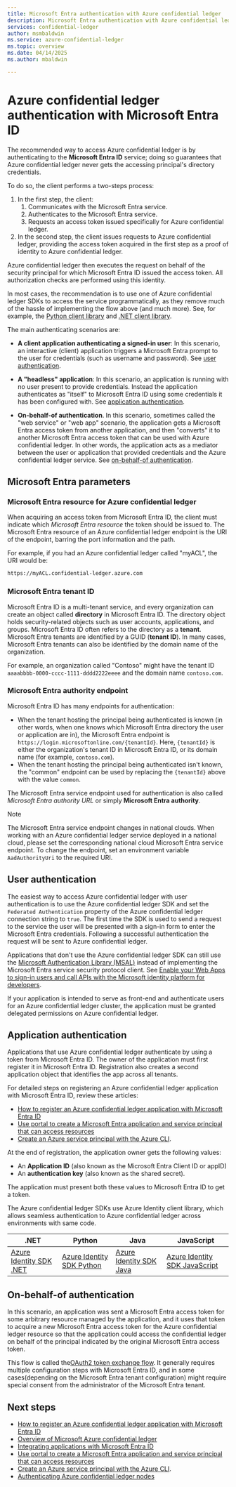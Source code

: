 ```yaml
---
title: Microsoft Entra authentication with Azure confidential ledger
description: Microsoft Entra authentication with Azure confidential ledger
services: confidential-ledger
author: msmbaldwin
ms.service: azure-confidential-ledger
ms.topic: overview
ms.date: 04/14/2025
ms.author: mbaldwin

---
```

# Azure confidential ledger authentication with Microsoft Entra ID

The recommended way to access Azure confidential ledger is by authenticating to the **Microsoft Entra ID** service; doing so guarantees that Azure confidential ledger never gets the accessing principal's directory credentials.

To do so, the client performs a two-steps process:

1. In the first step, the client:
    1. Communicates with the Microsoft Entra service.
    1. Authenticates to the Microsoft Entra service.
    1. Requests an access token issued specifically for Azure confidential ledger.
1. In the second step, the client issues requests to Azure confidential ledger, providing the access token acquired in the first step as a proof of identity to Azure confidential ledger.

Azure confidential ledger then executes the request on behalf of the security principal for which Microsoft Entra ID issued the access token. All authorization checks are performed using this identity.

In most cases, the recommendation is to use one of Azure confidential ledger SDKs to access the service programmatically, as they remove much of the hassle of implementing the
flow above (and much more). See, for example, the [Python client library](https://pypi.org/project/azure-confidentialledger/) and [.NET client library](/dotnet/api/azure.security.confidentialledger).

The main authenticating scenarios are:

- **A client application authenticating a signed-in user**: In this scenario, an interactive (client) application triggers a Microsoft Entra prompt to the user for credentials (such as username and password). See [user authentication](#user-authentication).

- **A "headless" application**: In this scenario, an application is running with no user present to provide credentials. Instead the application authenticates as "itself" to Microsoft Entra ID using some credentials it has been configured with. See [application authentication](#application-authentication).

- **On-behalf-of authentication**. In this scenario, sometimes called the "web service" or "web app" scenario, the application gets a Microsoft Entra access token from another application, and then "converts" it to another Microsoft Entra access token that can be used with Azure confidential ledger. In other words, the application acts as a mediator between the user or application that provided credentials and the Azure confidential ledger service. See [on-behalf-of authentication](#on-behalf-of-authentication).

<a name='azure-ad-parameters'></a>

## Microsoft Entra parameters

<a name='azure-ad-resource-for-azure-confidential-ledger'></a>

### Microsoft Entra resource for Azure confidential ledger

When acquiring an access token from Microsoft Entra ID, the client must indicate which *Microsoft Entra resource* the token should be issued to. The Microsoft Entra resource of an Azure confidential ledger endpoint is the URI of the endpoint, barring the port information and the path.

For example, if you had an Azure confidential ledger called "myACL", the URI would be:

```txt
https://myACL.confidential-ledger.azure.com
```

<a name='azure-ad-tenant-id'></a>

### Microsoft Entra tenant ID

Microsoft Entra ID is a multi-tenant service, and every organization can create an object called **directory** in Microsoft Entra ID. The directory object holds security-related objects such as user accounts, applications, and groups. Microsoft Entra ID often refers to the directory as a **tenant**. Microsoft Entra tenants are identified by a GUID (**tenant ID**). In many cases, Microsoft Entra tenants can also be identified by the domain name of the organization.

For example, an organization called "Contoso" might have the tenant ID `aaaabbbb-0000-cccc-1111-dddd2222eeee` and the domain name `contoso.com`.

<a name='azure-ad-authority-endpoint'></a>

### Microsoft Entra authority endpoint

Microsoft Entra ID has many endpoints for authentication:

- When the tenant hosting the principal being authenticated is known (in other words, when one knows which Microsoft Entra directory the user or application are in), the Microsoft Entra endpoint is `https://login.microsoftonline.com/{tenantId}`. Here, `{tenantId}` is either the organization's tenant ID in Microsoft Entra ID, or its domain name (for example, `contoso.com`).
- When the tenant hosting the principal being authenticated isn't known, the "common" endpoint can be used by replacing the `{tenantId}` above with the value `common`.

The Microsoft Entra service endpoint used for authentication is also called *Microsoft Entra authority URL* or simply **Microsoft Entra authority**.

> [!NOTE]
> The Microsoft Entra service endpoint changes in national clouds. When working with an Azure confidential ledger service deployed in a national cloud, please set the corresponding national cloud Microsoft Entra service endpoint. To change the endpoint, set an environment variable `AadAuthorityUri` to the required URI.

## User authentication

The easiest way to access Azure confidential ledger with user authentication is to use the Azure confidential ledger SDK and set the `Federated Authentication` property of the Azure confidential ledger connection string to `true`. The first time the SDK is used to send a request to the service the user will be presented with a sign-in form to enter the Microsoft Entra credentials. Following a successful authentication the request will be sent to Azure confidential ledger.

Applications that don't use the Azure confidential ledger SDK can still use the [Microsoft Authentication Library (MSAL)](/azure/active-directory/develop/msal-overview) instead of implementing the Microsoft Entra service security protocol client. See [Enable your Web Apps to sign-in users and call APIs with the Microsoft identity platform for developers](https://github.com/Azure-Samples/active-directory-aspnetcore-webapp-openidconnect-v2).

If your application is intended to serve as front-end and authenticate users for an Azure confidential ledger cluster, the application must be granted delegated permissions on Azure confidential ledger.

## Application authentication

Applications that use Azure confidential ledger authenticate by using a token from Microsoft Entra ID. The owner of the application must first register it in Microsoft Entra ID. Registration also creates a second application object that identifies the app across all tenants.

For detailed steps on registering an Azure confidential ledger application with Microsoft Entra ID, review these articles:

- [How to register an Azure confidential ledger application with Microsoft Entra ID](register-application.md)
- [Use portal to create a Microsoft Entra application and service principal that can access resources](/azure/active-directory/develop/howto-create-service-principal-portal)
- [Create an Azure service principal with the Azure CLI](/cli/azure/create-an-azure-service-principal-azure-cli).

At the end of registration, the application owner gets the following values:

- An **Application ID** (also known as the Microsoft Entra Client ID or appID)
- An **authentication key** (also known as the shared secret).

The application must present both these values to Microsoft Entra ID to get a token.

The Azure confidential ledger SDKs use Azure Identity client library, which allows seamless authentication to Azure confidential ledger across environments with same code.

| .NET | Python | Java | JavaScript |
|--|--|--|--|
|[Azure Identity SDK .NET](/dotnet/api/overview/azure/identity-readme)|[Azure Identity SDK Python](/python/api/overview/azure/identity-readme)|[Azure Identity SDK Java](/java/api/overview/azure/identity-readme)|[Azure Identity SDK JavaScript](/javascript/api/overview/azure/identity-readme)|

## On-behalf-of authentication

In this scenario, an application was sent a Microsoft Entra access token for some arbitrary resource managed by the application, and it uses that token to acquire a new Microsoft Entra access token for the Azure confidential ledger resource so that the application could access the confidential ledger on behalf of the principal indicated by the original Microsoft Entra access token.

This flow is called the[OAuth2 token exchange flow](https://tools.ietf.org/html/draft-ietf-oauth-token-exchange-04). It generally requires multiple configuration steps with Microsoft Entra ID, and in some cases(depending on the Microsoft Entra tenant configuration) might require special consent from the administrator of the Microsoft Entra tenant.

## Next steps

- [How to register an Azure confidential ledger application with Microsoft Entra ID](register-application.md)
- [Overview of Microsoft Azure confidential ledger](overview.md)
- [Integrating applications with Microsoft Entra ID](/azure/active-directory/develop/quickstart-register-app)
- [Use portal to create a Microsoft Entra application and service principal that can access resources](/azure/active-directory/develop/howto-create-service-principal-portal)
- [Create an Azure service principal with the Azure CLI](/cli/azure/create-an-azure-service-principal-azure-cli).
- [Authenticating Azure confidential ledger nodes](authenticate-ledger-nodes.md)
